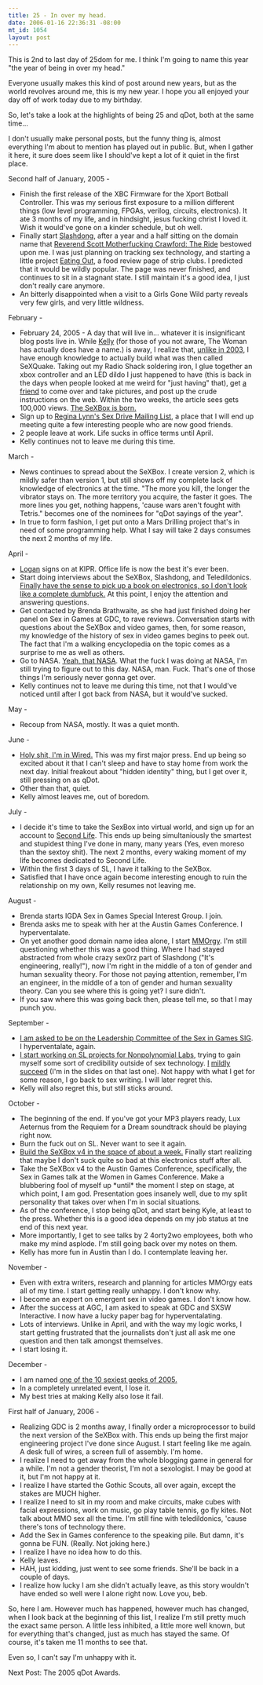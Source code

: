 ```yaml
--- 
title: 25 - In over my head.
date: 2006-01-16 22:36:31 -08:00
mt_id: 1054
layout: post
---
```

This is 2nd to last day of 25dom for me. I think I'm going to name this year "the year of being in over my head."

Everyone usually makes this kind of post around new years, but as the world revolves around me, this is my new year. I hope you all enjoyed your day off of work today due to my birthday.

So, let's take a look at the highlights of being 25 and qDot, both at the same time...

I don't usually make personal posts, but the funny thing is, almost everything I'm about to mention has played out in public. But, when I gather it here, it sure does seem like I should've kept a lot of it quiet in the first place.

Second half of January, 2005 -

<UL><LI>Finish the first release of the XBC Firmware for the Xport Botball Controller. This was my serious first exposure to a million different things (low level programming, FPGAs, verilog, circuits, electronics). It ate 3 months of my life, and in hindsight, jesus fucking christ I loved it. Wish it would've gone on a kinder schedule, but oh well.</LI><LI>Finally start <A HREF='http://www.slashdong.org'>Slashdong</A>, after a year and a half sitting on the domain name that <A HREF='http://www.mybigblackcock.com'>Reverend Scott Motherfucking Crawford: The Ride</A> bestowed upon me. I was just planning on tracking sex technology, and starting a little project <A HREF='http://www.slashdong.org/eatingout/'>Eating Out</A>, a food review page of strip clubs. I predicted that it would be wildly popular. The page was never finished, and continues to sit in a stagnant state. I still maintain it's a good idea, I just don't really care anymore.</LI><LI>An bitterly disappointed when a visit to a Girls Gone Wild party reveals very few girls, and very little wildness.</LI></UL>

February -

<UL><LI>February 24, 2005 - A day that will live in... whatever it is insignificant blog posts live in. While <A HREF='http://subgirl.livejournal.com'>Kelly</A> (for those of you not aware, The Woman has actually does have a name.) is away, I realize that, <A HREF='http://www.livejournal.com/users/qdot/39563.html'>unlike in 2003</A>, I have enough knowledge to actually build what was then called SeXQuake. Taking out my Radio Shack soldering iron, I glue together an xbox controller and an LED dildo I just happened to have (this is back in the days when people looked at me weird for "just having" that), get <A HREF='http://louderthangod.livejournal.com'>a friend</A> to come over and take pictures, and post up the crude instructions on the web. Within the two weeks, the article sees gets 100,000 views. <A HREF='http://www.slashdong.org/content/projects/diy_sex_toys_and_teledildonics/sexbox_using_fo.php'>The SeXBox is born.</A></LI><LI>Sign up to <A HREF='http://blog.wired.com/sex/'>Regina Lynn's Sex Drive Mailing List</A>, a place that I will end up meeting quite a few interesting people who are now good friends.</LI>
<LI>2 people leave at work. Life sucks in office terms until April.</LI> <LI>Kelly continues not to leave me during this time.</LI></UL>

March -

<UL><LI>News continues to spread about the SeXBox. I create version 2, which is mildly safer than version 1, but still shows off my complete lack of knowledge of electronics at the time. "The more you kill, the longer the vibrator stays on. The more territory you acquire, the faster it goes. The more lines you get, nothing happens, 'cause wars aren't fought with Tetris." becomes one of the nominees for "qDot sayings of the year".</LI><LI>In true to form fashion, I get put onto a Mars Drilling project that's in need of some programming help. What I say will take 2 days consumes the next 2 months of my life.</LI></UL>

April -

<UL><LI><A HREF='http://lo5an.livejournal.com'>Logan</A> signs on at KIPR. Office life is now the best it's ever been.</LI><LI>Start doing interviews about the SeXBox, Slashdong, and Teledildonics. <A HREF='http://www.amazon.com/gp/product/0071360573/102-5163427-6251347?v=glance&n=283155'>Finally have the sense to pick up a book on electronics, so I don't look like a complete dumbfuck.</A> At this point, I enjoy the attention and answering questions.</LI><LI>Get contacted by Brenda Brathwaite, as she had just finished doing her panel on Sex in Games at GDC, to rave reviews. Conversation starts with questions about the SeXBox and video games, then, for some reason, my knowledge of the history of sex in video games begins to peek out. The fact that I'm a walking encyclopedia on the topic comes as a surprise to me as well as others.</LI><LI>Go to NASA. <A HREF='http://www.deathbots.com/albums/TripToNASAAmes/VerticalFlightSim.highlight.jpg'>Yeah, that NASA</A>. What the fuck I was doing at NASA, I'm still trying to figure out to this day. NASA, man. Fuck. That's one of those things I'm seriously never gonna get over.</LI><LI>Kelly continues not to leave me during this time, not that I would've noticed until after I got back from NASA, but it would've sucked.</LI></UL>

May -
<UL><LI>Recoup from NASA, mostly. It was a quiet month.</LI></UL>

June -
<UL><LI><A HREF='http://www.wired.com/news/culture/0,1284,67719,00.html'>Holy shit, I'm in Wired.</A> This was my first major press. End up being so excited about it that I can't sleep and have to stay home from work the next day. Initial freakout about "hidden identity" thing, but I get over it, still pressing on as qDot.</LI><LI>Other than that, quiet.</LI><LI>Kelly almost leaves me, out of boredom.</LI>
</UL>

July -
<UL><LI>I decide it's time to take the SexBox into virtual world, and sign up for an account to <A HREF='http://www.secondlife.com'>Second Life</A>. This ends up being simultaniously the smartest and stupidest thing I've done in many, many years (Yes, even moreso than the sextoy shit). The next 2 months, every waking moment of my life becomes dedicated to Second Life.</LI><LI>Within the first 3 days of SL, I have it talking to the SeXBox.</LI><LI>Satisfied that I have once again become interesting enough to ruin the relationship on my own, Kelly resumes not leaving me.</LI></UL>

August -
<UL><LI>Brenda starts IGDA Sex in Games Special Interest Group. I join.</LI><LI>Brenda asks me to speak with her at the Austin Games Conference. I hyperventalate.</LI><LI>On yet another good domain name idea alone, I start <A HREF='http://www.mmorgy.com'>MMOrgy</A>. I'm still questioning whether this was a good thing. Where I had stayed abstracted from whole crazy sex0rz part of Slashdong ("It's engineering, really!"), now I'm right in the middle of a ton of gender and human sexuality theory. For those not paying attention, remember, I'm an engineer, in the middle of a ton of gender and human sexuality theory. Can you see where this is going yet? I sure didn't.</LI><LI>If you saw where this was going back then, please tell me, so that I may punch you.</LI></UL>

September -
<UL><LI><A HREF='http://www.igda.org/sex/archives/2005/09/kyle_machulis_j.html'>I am asked to be on the Leadership Committee of the Sex in Games SIG</A>. I hyperventalate, again.</LI><LI><A HREF='http://www.nonpolynomial.com/content/projects.php'>I start working on SL projects for Nonpolynomial Labs</A>, trying to gain myself some sort of credibility outside of sex technology. <A HREF='http://etecok.com/nedc/WildWest.html'>I</A> <A HREF='http://secondlife.blogs.com/nwn/2005/10/_on_a_bicycle_b.html'>mildly</A> <A HREF='http://events.ccc.de/congress/2005/fahrplan/events/931.en.html'>succeed</A> (I'm in the slides on that last one). Not happy with what I get for some reason, I go back to sex writing. I will later regret this.</LI><LI>Kelly will also regret this, but still sticks around.</LI></UL>

October - 
<UL><LI>The beginning of the end. If you've got your MP3 players ready, Lux Aeternus from the Requiem for a Dream soundtrack should be playing right now.</LI><LI>Burn the fuck out on SL. Never want to see it again.</LI><LI><A HREF='http://www.slashdong.org/content/projects/diy_sex_toys_and_teledildonics/sexboxv4.php'>Build the SeXBox v4 in the space of about a week.</A> Finally start realizing that maybe I don't suck quite so bad at this electronics stuff after all.</LI><LI>Take the SeXBox v4 to the Austin Games Conference, specifically, the Sex in Games talk at the Women in Games Conference. Make a blubbering fool of myself up *until* the moment I step on stage, at which point, I am god. Presentation goes insanely well, due to my split personality that takes over when I'm in social situations.</LI><LI>As of the conference, I stop being qDot, and start being Kyle, at least to the press. Whether this is a good idea depends on my job status at tne end of this next year.</LI><LI>More importantly, I get to see talks by 2 4orty2wo employees, both who make my mind asplode. I'm still going back over my notes on them.</LI><LI>Kelly has more fun in Austin than I do. I contemplate leaving her.</LI></UL>

November -
<UL><LI>Even with extra writers, research and planning for articles MMOrgy eats all of my time. I start getting really unhappy. I don't know why.</LI><LI>I become an expert on emergent sex in video games. I don't know how.</LI><LI>After the success at AGC, I am asked to speak at GDC and SXSW Interactive. I now have a lucky paper bag for hyperventalating.</LI><LI>Lots of interviews. Unlike in April, and with the way my logic works, I start getting frustrated that the journalists don't just all ask me one question and then talk amongst themselves.</LI><LI>I start losing it.</LI></UL>

December -
<UL><LI>I am named <A HREF='http://www.tinynibbles.com/blogarchives/2005/12/top_ten_sexiest.html'>one of the 10 sexiest geeks of 2005.</A></LI><LI>In a completely unrelated event, I lose it.</LI><LI>My best tries at making Kelly also lose it fail. </LI></UL>

First half of January, 2006 - 
<UL><LI>Realizing GDC is 2 months away, I finally order a microprocessor to build the next version of the SeXBox with. This ends up being the first major engineering project I've done since August. I start feeling like me again. A desk full of wires, a screen full of assembly. I'm home.</LI><LI>I realize I need to get away from the whole blogging game in general for a while. I'm not a gender theorist, I'm not a sexologist. I may be good at it, but I'm not happy at it.</LI><LI>I realize I have started the Gothic Scouts, all over again, except the stakes are MUCH higher.</LI><LI>I realize I need to sit in my room and make circuits, make cubes with facial expressions, work on music, go play table tennis, go fly kites. Not talk about MMO sex all the time. I'm still fine with teledildonics, 'cause there's tons of technology there.</LI><LI>Add the Sex in Games conference to the speaking pile. But damn, it's gonna be FUN. (Really. Not joking here.)</LI><LI>I realize I have no idea how to do this.</LI><LI>Kelly leaves.</LI><LI>HAH, just kidding, just went to see some friends. She'll be back in a couple of days.</LI><LI>I realize how lucky I am she didn't actually leave, as this story wouldn't have ended so well were I alone right now. Love you, beb.</LI></UL>

So, here I am. However much has happened, however much has changed, when I look back at the beginning of this list, I realize I'm still pretty much the exact same person. A little less inhibited, a little more well known, but for everything that's changed, just as much has stayed the same. Of course, it's taken me 11 months to see that.

Even so, I can't say I'm unhappy with it. 

Next Post: The 2005 qDot Awards.
